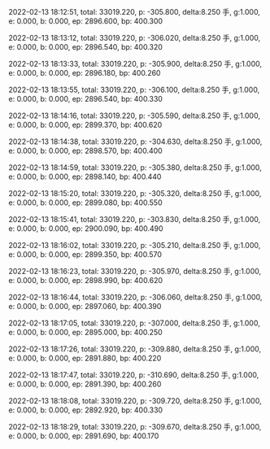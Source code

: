 2022-02-13 18:12:51, total: 33019.220, p: -305.800, delta:8.250 手, g:1.000, e: 0.000, b: 0.000, ep: 2896.600, bp: 400.300

2022-02-13 18:13:12, total: 33019.220, p: -306.020, delta:8.250 手, g:1.000, e: 0.000, b: 0.000, ep: 2896.540, bp: 400.320

2022-02-13 18:13:33, total: 33019.220, p: -305.900, delta:8.250 手, g:1.000, e: 0.000, b: 0.000, ep: 2896.180, bp: 400.260

2022-02-13 18:13:55, total: 33019.220, p: -306.100, delta:8.250 手, g:1.000, e: 0.000, b: 0.000, ep: 2896.540, bp: 400.330

2022-02-13 18:14:16, total: 33019.220, p: -305.590, delta:8.250 手, g:1.000, e: 0.000, b: 0.000, ep: 2899.370, bp: 400.620

2022-02-13 18:14:38, total: 33019.220, p: -304.630, delta:8.250 手, g:1.000, e: 0.000, b: 0.000, ep: 2898.570, bp: 400.400

2022-02-13 18:14:59, total: 33019.220, p: -305.380, delta:8.250 手, g:1.000, e: 0.000, b: 0.000, ep: 2898.140, bp: 400.440

2022-02-13 18:15:20, total: 33019.220, p: -305.320, delta:8.250 手, g:1.000, e: 0.000, b: 0.000, ep: 2899.080, bp: 400.550

2022-02-13 18:15:41, total: 33019.220, p: -303.830, delta:8.250 手, g:1.000, e: 0.000, b: 0.000, ep: 2900.090, bp: 400.490

2022-02-13 18:16:02, total: 33019.220, p: -305.210, delta:8.250 手, g:1.000, e: 0.000, b: 0.000, ep: 2899.350, bp: 400.570

2022-02-13 18:16:23, total: 33019.220, p: -305.970, delta:8.250 手, g:1.000, e: 0.000, b: 0.000, ep: 2898.990, bp: 400.620

2022-02-13 18:16:44, total: 33019.220, p: -306.060, delta:8.250 手, g:1.000, e: 0.000, b: 0.000, ep: 2897.060, bp: 400.390

2022-02-13 18:17:05, total: 33019.220, p: -307.000, delta:8.250 手, g:1.000, e: 0.000, b: 0.000, ep: 2895.000, bp: 400.250

2022-02-13 18:17:26, total: 33019.220, p: -309.880, delta:8.250 手, g:1.000, e: 0.000, b: 0.000, ep: 2891.880, bp: 400.220

2022-02-13 18:17:47, total: 33019.220, p: -310.690, delta:8.250 手, g:1.000, e: 0.000, b: 0.000, ep: 2891.390, bp: 400.260

2022-02-13 18:18:08, total: 33019.220, p: -309.720, delta:8.250 手, g:1.000, e: 0.000, b: 0.000, ep: 2892.920, bp: 400.330

2022-02-13 18:18:29, total: 33019.220, p: -309.670, delta:8.250 手, g:1.000, e: 0.000, b: 0.000, ep: 2891.690, bp: 400.170